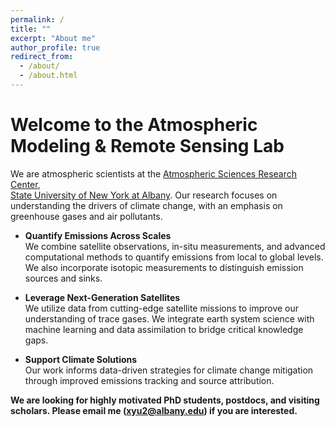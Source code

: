 ```yaml
---
permalink: /
title: ""
excerpt: "About me"
author_profile: true
redirect_from: 
  - /about/
  - /about.html
---
```


# Welcome to the Atmospheric Modeling & Remote Sensing Lab

We are atmospheric scientists at the [Atmospheric Sciences Research Center](https://www.albany.edu/asrc),  
[State University of New York at Albany](https://www.albany.edu/). Our research focuses on understanding the drivers of climate change, with an emphasis on greenhouse gases and air pollutants.

- **Quantify Emissions Across Scales**  
  We combine satellite observations, in-situ measurements, and advanced computational methods to quantify emissions from local to global levels. We also incorporate isotopic measurements to distinguish emission sources and sinks.

- **Leverage Next-Generation Satellites**  
  We utilize data from cutting-edge satellite missions to improve our understanding of trace gases. We integrate earth system science with machine learning and data assimilation to bridge critical knowledge gaps.

- **Support Climate Solutions**  
  Our work informs data-driven strategies for climate change mitigation through improved emissions tracking and source attribution.

**We are looking for highly motivated PhD students, postdocs, and visiting scholars. Please email me (xyu2@albany.edu) if you are interested.**
